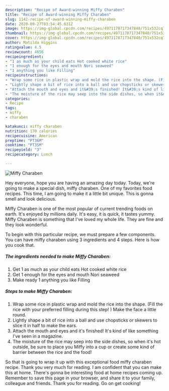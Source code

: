 ```yaml
---
description: "Recipe of Award-winning Miffy Charaben"
title: "Recipe of Award-winning Miffy Charaben"
slug: 1142-recipe-of-award-winning-miffy-charaben
date: 2020-09-27T03:54:45.631Z
image: https://img-global.cpcdn.com/recipes/4971178717347840/751x532cq70/miffy-charaben-recipe-main-photo.jpg
thumbnail: https://img-global.cpcdn.com/recipes/4971178717347840/751x532cq70/miffy-charaben-recipe-main-photo.jpg
cover: https://img-global.cpcdn.com/recipes/4971178717347840/751x532cq70/miffy-charaben-recipe-main-photo.jpg
author: Matilda Higgins
ratingvalue: 4.5
reviewcount: 4656
recipeingredient:
- "1 as much as your child eats Hot cooked white rice"
- "1 enough for the eyes and mouth Nori seaweed"
- "1 anything you like Filling"
recipeinstructions:
- "Wrap some rice in plastic wrap and mold the rice into the shape. (Fill the rice with your preferred filling during this step! ) Make the face a little round."
- "Lightly shape a bit of rice into a ball and use chopsticks or skewers to slice it in half to make the ears."
- "Attach the mouth and eyes and it&#39;s finished! It&#39;s kind of like something I&#39;ve seen in a magazine."
- "The moisture of the rice may seep into the side dishes, so when it&#39;s hot outside, be sure to place you Miffy into a cup or create some kind of barrier between the rice and the food!"
categories:
- Recipe
tags:
- miffy
- charaben

katakunci: miffy charaben 
nutrition: 170 calories
recipecuisine: American
preptime: "PT36M"
cooktime: "PT35M"
recipeyield: "3"
recipecategory: Lunch

---
```



![Miffy Charaben](https://img-global.cpcdn.com/recipes/4971178717347840/751x532cq70/miffy-charaben-recipe-main-photo.jpg)

Hey everyone, hope you are having an amazing day today. Today, we're going to make a special dish, miffy charaben. One of my favorites food recipes. This time, I am going to make it a little bit unique. This is gonna smell and look delicious.

Miffy Charaben is one of the most popular of current trending foods on earth. It's enjoyed by millions daily. It's easy, it is quick, it tastes yummy. Miffy Charaben is something that I've loved my whole life. They are fine and they look wonderful.




To begin with this particular recipe, we must prepare a few components. You can have miffy charaben using 3 ingredients and 4 steps. Here is how you cook that.

<!--inarticleads1-->

##### The ingredients needed to make Miffy Charaben:

1. Get 1 as much as your child eats Hot cooked white rice
1. Get 1 enough for the eyes and mouth Nori seaweed
1. Make ready 1 anything you like Filling




<!--inarticleads2-->

##### Steps to make Miffy Charaben:

1. Wrap some rice in plastic wrap and mold the rice into the shape. (Fill the rice with your preferred filling during this step! ) Make the face a little round.
1. Lightly shape a bit of rice into a ball and use chopsticks or skewers to slice it in half to make the ears.
1. Attach the mouth and eyes and it&#39;s finished! It&#39;s kind of like something I&#39;ve seen in a magazine.
1. The moisture of the rice may seep into the side dishes, so when it&#39;s hot outside, be sure to place you Miffy into a cup or create some kind of barrier between the rice and the food!




So that is going to wrap it up with this exceptional food miffy charaben recipe. Thank you very much for reading. I am confident that you can make this at home. There's gonna be interesting food at home recipes coming up. Remember to save this page in your browser, and share it to your family, colleague and friends. Thank you for reading. Go on get cooking!
